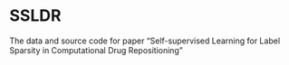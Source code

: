 # SSLDR
The data and source code for paper “Self-supervised Learning for Label Sparsity in Computational Drug Repositioning”
